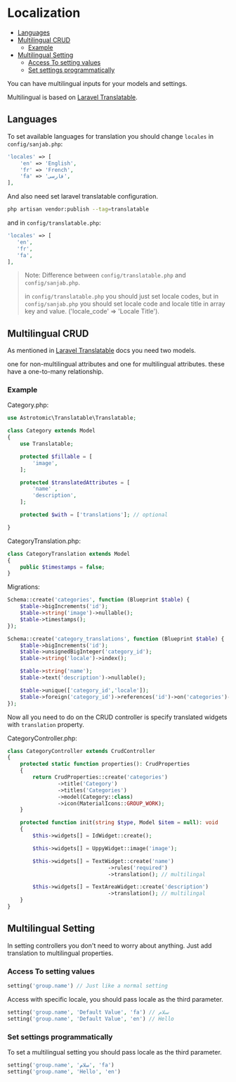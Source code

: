 # Localization

- [Languages](#languages)
- [Multilingual CRUD](#multilingual-crud)
  - [Example](#example)
- [Multilingual Setting](#multilingual-setting)
  - [Access To setting values](#access-to-setting-values)
  - [Set settings programmatically](#set-settings-programmatically)

You can have multilingual inputs for your models and settings.

Multilingual is based on [Laravel Translatable](https://github.com/Astrotomic/laravel-translatable).

## Languages
To set available languages for translation you should change `locales` in `config/sanjab.php`:

```php
'locales' => [
    'en' => 'English',
    'fr' => 'French',
    'fa' => 'فارسی',
],
```

And also need set laravel translatable configuration.

```bash
php artisan vendor:publish --tag=translatable
```

and in `config/translatable.php`:
```php
'locales' => [
   'en',
   'fr',
   'fa',
],
```

> Note: Difference between `config/translatable.php` and `config/sanjab.php`.
>
> in `config/translatable.php` you should just set locale codes, but in `config/sanjab.php` you should set locale code and locale title in array key and value. ('locale_code' => 'Locale Title').


## Multilingual CRUD

As mentioned in [Laravel Translatable](https://github.com/Astrotomic/laravel-translatable) docs you need two models.

one for non-multilingual attributes and one for multilingual attributes. these have a one-to-many relationship.

### Example

Category.php:
```php
use Astrotomic\Translatable\Translatable;

class Category extends Model
{
    use Translatable;

    protected $fillable = [
        'image',
    ];

    protected $translatedAttributes = [
        'name' ,
        'description',
    ];

    protected $with = ['translations']; // optional

}
```

CategoryTranslation.php:
```php
class CategoryTranslation extends Model
{
    public $timestamps = false;
}
```

Migrations:

```php
Schema::create('categories', function (Blueprint $table) {
    $table->bigIncrements('id');
    $table->string('image')->nullable();
    $table->timestamps();
});

Schema::create('category_translations', function (Blueprint $table) {
    $table->bigIncrements('id');
    $table->unsignedBigInteger('category_id');
    $table->string('locale')->index();

    $table->string('name');
    $table->text('description')->nullable();

    $table->unique(['category_id','locale']);
    $table->foreign('category_id')->references('id')->on('categories')->onDelete('cascade')->onUpdate('cascade');
});

```

Now all you need to do on the CRUD controller is specify translated widgets with `translation` property.

CategoryController.php:

```php
class CategoryController extends CrudController
{
    protected static function properties(): CrudProperties
    {
        return CrudProperties::create('categories')
                ->title('Category')
                ->titles('Categories')
                ->model(Category::class)
                ->icon(MaterialIcons::GROUP_WORK);
    }

    protected function init(string $type, Model $item = null): void
    {
        $this->widgets[] = IdWidget::create();

        $this->widgets[] = UppyWidget::image('image');

        $this->widgets[] = TextWidget::create('name')
                                ->rules('required')
                                ->translation(); // multilingal

        $this->widgets[] = TextAreaWidget::create('description')
                                ->translation(); // multilingal
    }
}
```

## Multilingual Setting
In setting controllers you don't need to worry about anything.
Just add translation to multilingual properties.

### Access To setting values

```php
setting('group.name') // Just like a normal setting
```

Access with specific locale, you should pass locale as the third parameter.

```php
setting('group.name', 'Default Value', 'fa') // سلام
setting('group.name', 'Default Value', 'en') // Hello
```

### Set settings programmatically

To set a multilingual setting you should pass locale as the third parameter.

```php
setting('group.name', 'سلام', 'fa')
setting('group.name', 'Hello', 'en')
```
